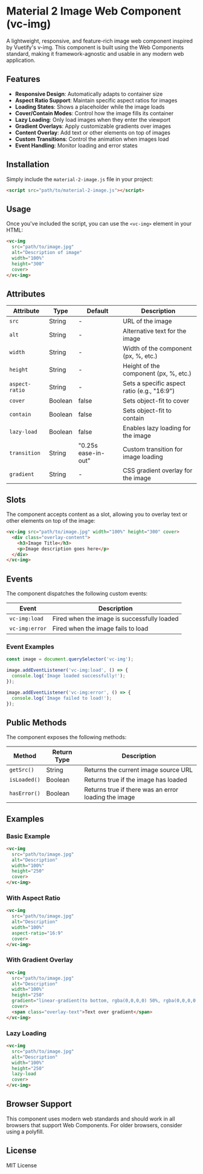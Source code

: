 # Material 2 Image Web Component (vc-img)

A lightweight, responsive, and feature-rich image web component inspired by Vuetify's v-img. This component is built using the Web Components standard, making it framework-agnostic and usable in any modern web application.

## Features

- **Responsive Design**: Automatically adapts to container size
- **Aspect Ratio Support**: Maintain specific aspect ratios for images
- **Loading States**: Shows a placeholder while the image loads
- **Cover/Contain Modes**: Control how the image fills its container
- **Lazy Loading**: Only load images when they enter the viewport
- **Gradient Overlays**: Apply customizable gradients over images
- **Content Overlay**: Add text or other elements on top of images
- **Custom Transitions**: Control the animation when images load
- **Event Handling**: Monitor loading and error states

## Installation

Simply include the `material-2-image.js` file in your project:

```html
<script src="path/to/material-2-image.js"></script>
```

## Usage

Once you've included the script, you can use the `<vc-img>` element in your HTML:

```html
<vc-img 
  src="path/to/image.jpg" 
  alt="Description of image" 
  width="100%" 
  height="300"
  cover>
</vc-img>
```

## Attributes

| Attribute | Type | Default | Description |
|-----------|------|---------|-------------|
| `src` | String | - | URL of the image |
| `alt` | String | - | Alternative text for the image |
| `width` | String | - | Width of the component (px, %, etc.) |
| `height` | String | - | Height of the component (px, %, etc.) |
| `aspect-ratio` | String | - | Sets a specific aspect ratio (e.g., "16:9") |
| `cover` | Boolean | false | Sets object-fit to cover |
| `contain` | Boolean | false | Sets object-fit to contain |
| `lazy-load` | Boolean | false | Enables lazy loading for the image |
| `transition` | String | "0.25s ease-in-out" | Custom transition for image loading |
| `gradient` | String | - | CSS gradient overlay for the image |

## Slots

The component accepts content as a slot, allowing you to overlay text or other elements on top of the image:

```html
<vc-img src="path/to/image.jpg" width="100%" height="300" cover>
  <div class="overlay-content">
    <h3>Image Title</h3>
    <p>Image description goes here</p>
  </div>
</vc-img>
```

## Events

The component dispatches the following custom events:

| Event | Description |
|-------|-------------|
| `vc-img:load` | Fired when the image is successfully loaded |
| `vc-img:error` | Fired when the image fails to load |

### Event Examples

```javascript
const image = document.querySelector('vc-img');

image.addEventListener('vc-img:load', () => {
  console.log('Image loaded successfully!');
});

image.addEventListener('vc-img:error', () => {
  console.log('Image failed to load!');
});
```

## Public Methods

The component exposes the following methods:

| Method | Return Type | Description |
|--------|-------------|-------------|
| `getSrc()` | String | Returns the current image source URL |
| `isLoaded()` | Boolean | Returns true if the image has loaded |
| `hasError()` | Boolean | Returns true if there was an error loading the image |

## Examples

### Basic Example

```html
<vc-img 
  src="path/to/image.jpg" 
  alt="Description" 
  width="100%" 
  height="250"
  cover>
</vc-img>
```

### With Aspect Ratio

```html
<vc-img 
  src="path/to/image.jpg" 
  alt="Description" 
  width="100%" 
  aspect-ratio="16:9"
  cover>
</vc-img>
```

### With Gradient Overlay

```html
<vc-img 
  src="path/to/image.jpg" 
  alt="Description" 
  width="100%" 
  height="250"
  gradient="linear-gradient(to bottom, rgba(0,0,0,0) 50%, rgba(0,0,0,0.7) 100%)"
  cover>
  <span class="overlay-text">Text over gradient</span>
</vc-img>
```

### Lazy Loading

```html
<vc-img 
  src="path/to/image.jpg" 
  alt="Description" 
  width="100%" 
  height="250"
  lazy-load
  cover>
</vc-img>
```

## Browser Support

This component uses modern web standards and should work in all browsers that support Web Components. For older browsers, consider using a polyfill.

## License

MIT License
